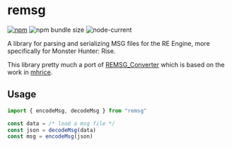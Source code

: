 # remsg

[![npm](https://img.shields.io/npm/v/remsg)](https://www.npmjs.com/package/remsg)
![npm bundle size](https://deno.bundlejs.com/?q=remsg&badge)
![node-current](https://img.shields.io/node/v/remsg)

A library for parsing and serializing MSG files for the RE Engine, more specifically for Monster Hunter: Rise.

This library pretty much a port of [REMSG_Converter](https://github.com/dtlnor/REMSG_Converter) which is based on the work in [mhrice](https://github.com/wwylele/mhrice).

## Usage

```typescript
import { encodeMsg, decodeMsg } from "remsg"

const data = /* load a msg file */
const json = decodeMsg(data)
const msg = encodeMsg(json)
```
